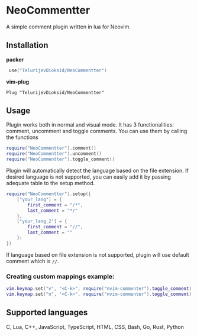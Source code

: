 # NeoCommentter

A simple comment plugin written in lua for Neovim.

## Installation

__packer__

```lua
 use("TelurijevDioksid/NeoCommentter")
```

__vim-plug__

```vim
Plug "TelurijevDioksid/NeoCommentter"
```

## Usage

Plugin works both in normal and visual mode. It has 3 functionalities: comment, uncomment and toggle comments. You can use them by calling the functions

```lua
require("NeoCommentter").comment()
require("NeoCommentter").uncomment()
require("NeoCommentter").toggle_comment()
```

Plugin will automatically detect the language based on the file extension. If desired language is not supported, you can easily add it by passing adequate table to the setup method.

```lua
require("NeoCommentter").setup({
    ["your_lang"] = {
        first_comment = "/*",
        last_comment = "*/"
    },
    ["your_lang_2"] = {
        first_comment = "//",
        last_comment = ""
    }:
})
```

If language based on file extension is not supported, plugin will use default comment which is `//`.

### Creating custom mappings example:

```lua
vim.keymap.set("v", "<C-k>", require("nvim-commenter").toggle_comment)
vim.keymap.set("n", "<C-k>", require("nvim-commenter").toggle_comment)
```

## Supported languages

C, Lua, C++, JavaScript, TypeScript, HTML, CSS, Bash, Go, Rust, Python
